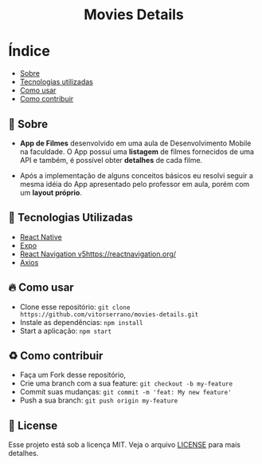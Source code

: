 <h1 align="center"> 
    Movies Details
</h1>

# Índice

- [Sobre](#-sobre)
- [Tecnologias utilizadas](#-tecnologias-utilizadas)
- [Como usar](#-como-usar)
- [Como contribuir](#-como-contribuir)

## :bookmark: Sobre 

- <b>App de Filmes</b> desenvolvido em uma aula de Desenvolvimento Mobile na faculdade. O App possuí uma <b>listagem</b> de filmes fornecidos de uma API e também, é possível obter <b>detalhes</b> de cada filme.

- Após a implementação de alguns conceitos básicos eu resolvi seguir a mesma idéia do App apresentado pelo professor em aula, porém com um <b>layout próprio</b>.

## :rocket: Tecnologias Utilizadas

- [React Native](https://reactnative.dev/)
- [Expo](https://expo.io/)
- [React Navigation v5]()https://reactnavigation.org/
- [Axios](https://github.com/axios/axios)

## :fire: Como usar

- Clone esse repositório: `git clone https://github.com/vitorserrano/movies-details.git`
- Instale as dependências: `npm install` 
- Start a aplicação: `npm start`

## :recycle: Como contribuir

- Faça um Fork desse repositório,
- Crie uma branch com a sua feature: `git checkout -b my-feature`
- Commit suas mudanças: `git commit -m 'feat: My new feature'`
- Push a sua branch: `git push origin my-feature`

## :memo: License

Esse projeto está sob a licença MIT. Veja o arquivo [LICENSE](LICENSE) para mais detalhes.


